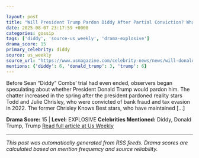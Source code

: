 ```yaml
---

layout: post
title: "Will President Trump Pardon Diddy After Partial Conviction? What to Know"
date: 2025-08-07 23:17:59 +0000
categories: gossip
tags: ['diddy', 'source-us_weekly', 'drama-explosive']
drama_score: 15
primary_celebrity: diddy
source: us_weekly
source_url: "https://www.usmagazine.com/celebrity-news/news/will-donald-trump-pardon-diddy-after-conviction-what-to-know/"
mentions: {'diddy': 6, 'donald_trump': 3, 'trump': 6}
---
```


Before Sean “Diddy” Combs’ trial had even ended, observers began speculating about whether President Donald Trump would pardon him. The chatter increased in the spring after the president pardoned reality stars Todd and Julie Chrisley, who were convicted of bank fraud and tax evasion in 2022. The former Chrisley Knows Best stars, who have maintained […]

**Drama Score:** 15 | **Level:** EXPLOSIVE **Celebrities Mentioned:** Diddy, Donald Trump, Trump [Read full article at Us Weekly](https://www.usmagazine.com/celebrity-news/news/will-donald-trump-pardon-diddy-after-conviction-what-to-know/)

---

*This post was automatically generated from RSS feeds. Drama scores are calculated based on mention frequency and source reliability.*